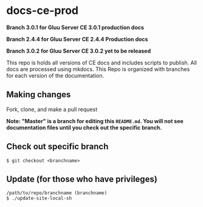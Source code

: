 # docs-ce-prod

**Branch 3.0.1 for Gluu Server CE 3.0.1 production docs** 

**Branch 2.4.4 for Gluu Server CE 2.4.4 Production docs**

**Branch 3.0.2 for Gluu Server CE 3.0.2 yet to be released**    

This repo is holds all versions of CE docs and includes scripts to publish.  All docs are processed using mkdocs. This Repo is organized with branches for each version of the documentation.

## Making changes
Fork, clone, and make a pull request

**Note: "Master" is a branch for editing this `README.md`.  You will not see documentation files until you check out the specific branch.**


## Check out specific branch
`$ git checkout <branchname>`

## Update (for those who have privileges)
```
/path/to/repo/branchname (branchname)
$ ./update-site-local-sh
```

